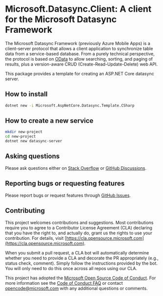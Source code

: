 # Microsoft.Datasync.Client: A client for the Microsoft Datasync Framework

The Microsoft Datasync Framework (previously Azure Mobile Apps) is a client-server protocol that allows a client application to synchronize table data from a service-based database. From a purely technical perspective, the protocol is based on [OData](https://www.odata.org) to allow searching, sorting, and paging of results, plus a version-aware CRUD (Create-Read-Update-Delete) web API.

This package provides a template for creating an ASP.NET Core datasync server.

## How to install

``` bash
dotnet new -i Microsoft.AspNetCore.Datasync.Template.CSharp
```

## How to create a new service

``` bash
mkdir new-project
cd new-project
dotnet new datasync-server
```

## Asking questions

Please ask questions either on [Stack Overflow](https://stackoverflow.com/questions/tagged/azure-mobile-services) or [GitHub Discussions](https://github.com/Azure/azure-mobile-apps/discussions).

## Reporting bugs or requesting features

Please report bugs or request features through [GitHub Issues](https://github.com/Azure/azure-mobile-apps/issues).

## Contributing

This project welcomes contributions and suggestions.  Most contributions require you to agree to a Contributor License Agreement (CLA) declaring that you have the right to, and actually do, grant us the rights to use your contribution. For details, visit [https://cla.opensource.microsoft.com](https://cla.opensource.microsoft.com).

When you submit a pull request, a CLA bot will automatically determine whether you need to provide a CLA and decorate the PR appropriately (e.g., status check, comment). Simply follow the instructions provided by the bot. You will only need to do this once across all repos using our CLA.

This project has adopted the [Microsoft Open Source Code of Conduct](https://opensource.microsoft.com/codeofconduct/). For more information see the [Code of Conduct FAQ](https://opensource.microsoft.com/codeofconduct/faq/) or contact [opencode@microsoft.com](mailto:opencode@microsoft.com) with any additional questions or comments.
